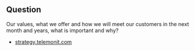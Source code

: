 ## Question

Our values, what we offer and how we will meet our customers in the next month and years, what is important and why?

+ [strategy.telemonit.com](http://strategy.telemonit.com)

